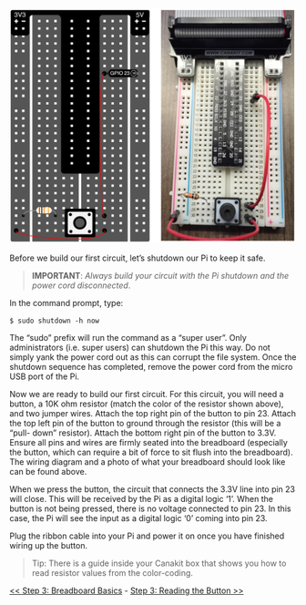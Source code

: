 ![Breadboard Side-by-Side](img/virtual-breadboard-real-breadboard.png)

Before we build our first circuit, let’s shutdown our Pi to keep it safe. 

> **IMPORTANT**: _Always build your circuit with the Pi shutdown and the power cord disconnected_.

In the command prompt, type:

```
$ sudo shutdown -h now
```

The “sudo” prefix will run the command as a “super user”. Only administrators (i.e. super users) can shutdown the Pi this way. Do not simply yank the power cord out as this can corrupt the file system. Once the shutdown sequence has completed, remove the power cord from the micro USB port of the Pi.

Now we are ready to build our first circuit. For this circuit, you will need a button, a 10K ohm resistor (match the color of the resistor shown above), and two jumper wires. Attach the top right pin of the button to pin 23. Attach the top left pin of the button to ground through the resistor (this will be a “pull- down” resistor). Attach the bottom right pin of the button to 3.3V. Ensure all pins and wires are firmly seated into the breadboard (especially the button, which can require a bit of force to sit flush into the breadboard). The wiring diagram and a photo of what your breadboard should look like can be found above.

When we press the button, the circuit that connects the 3.3V line into pin 23 will close. This will be received by the Pi as a digital logic ‘1’. When the button is not being pressed, there is no voltage connected to pin 23. In this case, the Pi will see the input as a digital logic ‘0’ coming into pin 23.

Plug the ribbon cable into your Pi and power it on once you have finished wiring up the button.

> Tip: There is a guide inside your Canakit box that shows you how to read resistor values from the color-coding.

[<< Step 3: Breadboard Basics](Step-3.-Breadboard-Basics) - [Step 3: Reading the Button >>](Step-3.-Reading-the-Button)